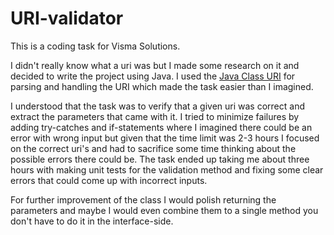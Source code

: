 # URI-validator

This is a coding task for Visma Solutions.

I didn't really know what a uri was but I made some research on it and decided to write the project using Java.
I used the [Java Class URI](https://docs.oracle.com/javase/7/docs/api/java/net/URI.html) for parsing and handling the URI which made the task easier than I imagined.

I understood that the task was to verify that a given uri was correct and extract the parameters that came with it.
I tried to minimize failures by adding try-catches and if-statements where I imagined there could be an error with wrong input
but given that the time limit was 2-3 hours I focused on the correct uri's and had to sacrifice some time thinking about the possible errors there could be.
The task ended up taking me about three hours with making unit tests for the validation method and fixing some clear errors that could come up with incorrect inputs.

For further improvement of the class I would polish returning the parameters and maybe I would even combine them to a single method you don't have to do it in the interface-side.
